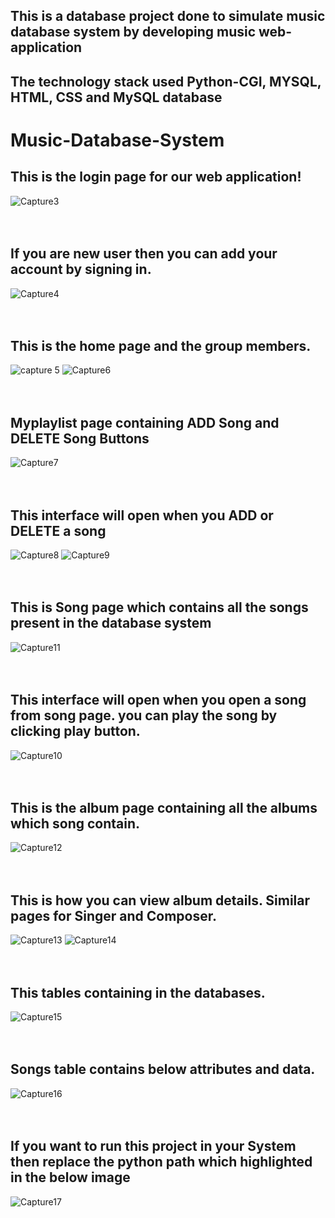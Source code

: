 ## This is a database project done to simulate music database system by developing music web-application 
## The technology stack used Python-CGI, MYSQL, HTML, CSS and MySQL database 

# Music-Database-System



## This is the login page for our web application!

![Capture3](https://user-images.githubusercontent.com/56912008/108585501-d873da00-736e-11eb-8324-69f116c00265.JPG)
<br /><br /><br />

## If you are new user then you can add your account by signing in. 

![Capture4](https://user-images.githubusercontent.com/56912008/108585508-de69bb00-736e-11eb-82ac-161fea2bbeee.JPG)
<br /><br /><br />
## This is the home page and the group members.

![capture 5](https://user-images.githubusercontent.com/56912008/108585515-e590c900-736e-11eb-8294-51e849dea8ce.JPG)
![Capture6](https://user-images.githubusercontent.com/56912008/108585519-e9bce680-736e-11eb-9de5-28d0dca3a9a1.JPG)
<br /><br /><br />
## Myplaylist page containing ADD Song and DELETE Song Buttons 

![Capture7](https://user-images.githubusercontent.com/56912008/108585524-ee819a80-736e-11eb-8bce-b42f9ac18df5.JPG)
<br /><br /><br />
## This interface will open when you ADD or DELETE a song

![Capture8](https://user-images.githubusercontent.com/56912008/108585527-f2152180-736e-11eb-8d14-0e98104dabc9.JPG)
![Capture9](https://user-images.githubusercontent.com/56912008/108585530-f6413f00-736e-11eb-97a4-e2046a01e8a8.JPG)
<br /><br /><br />
## This is Song page which contains all the songs present in the database system

![Capture11](https://user-images.githubusercontent.com/56912008/108585540-fd684d00-736e-11eb-9bff-074e65e0a1c4.JPG)
<br /><br /><br />
## This interface will open when you open a song from song page. you can play the song by clicking play button.

![Capture10](https://user-images.githubusercontent.com/56912008/108585536-f9d4c600-736e-11eb-81e8-85f7c0070944.JPG)
<br /><br /><br />
## This is the album page containing all the albums which song contain.

![Capture12](https://user-images.githubusercontent.com/56912008/108585545-01946a80-736f-11eb-9e8e-9de826cac4d2.JPG)
<br /><br /><br />
## This is how you can view album details. Similar pages for Singer and Composer.

![Capture13](https://user-images.githubusercontent.com/56912008/108585550-0527f180-736f-11eb-9585-d8820a492684.JPG)
![Capture14](https://user-images.githubusercontent.com/56912008/108585551-09540f00-736f-11eb-8594-26c279a1fb77.JPG)
<br /><br /><br />
## This tables containing in the databases.

![Capture15](https://user-images.githubusercontent.com/56912008/108585554-0eb15980-736f-11eb-84ed-5df7940f437f.JPG)
<br /><br /><br />
## Songs table contains below attributes and data. 

![Capture16](https://user-images.githubusercontent.com/56912008/108585561-17099480-736f-11eb-8e49-881b02d6c816.JPG)
<br /><br /><br />
## If you want to run this project in your System then replace the python path which highlighted in the below image

![Capture17](https://user-images.githubusercontent.com/56912008/108585564-1cff7580-736f-11eb-9393-fa85adbbf425.JPG)
